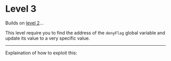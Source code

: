 # Level 3

Builds on [level 2](https://github.com/Caesurus/how2fsb/tree/master/level2)...

This level require you to find the address of the `denyFlag` global variable and update its value to a very specific value.

---
Explaination of how to exploit this:
